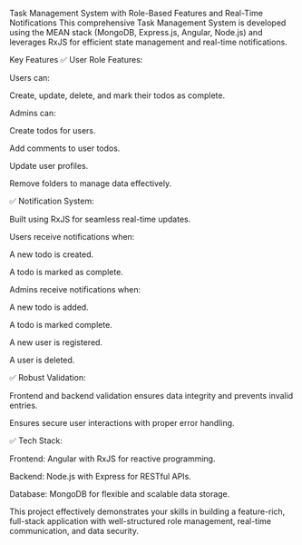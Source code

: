 Task Management System with Role-Based Features and Real-Time Notifications
This comprehensive Task Management System is developed using the MEAN stack (MongoDB, Express.js, Angular, Node.js) and leverages RxJS for efficient state management and real-time notifications.

Key Features
✅ User Role Features:

Users can:

Create, update, delete, and mark their todos as complete.

Admins can:

Create todos for users.

Add comments to user todos.

Update user profiles.

Remove folders to manage data effectively.

✅ Notification System:

Built using RxJS for seamless real-time updates.

Users receive notifications when:

A new todo is created.

A todo is marked as complete.

Admins receive notifications when:

A new todo is added.

A todo is marked complete.

A new user is registered.

A user is deleted.

✅ Robust Validation:

Frontend and backend validation ensures data integrity and prevents invalid entries.

Ensures secure user interactions with proper error handling.

✅ Tech Stack:

Frontend: Angular with RxJS for reactive programming.

Backend: Node.js with Express for RESTful APIs.

Database: MongoDB for flexible and scalable data storage.

This project effectively demonstrates your skills in building a feature-rich, full-stack application with well-structured role management, real-time communication, and data security.









